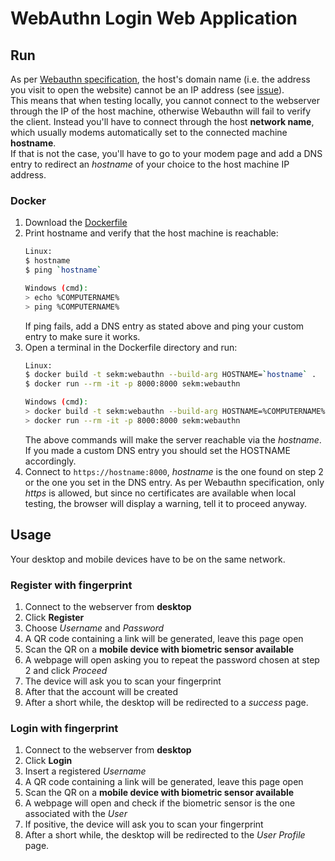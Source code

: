 # WebAuthn Login Web Application
## Run
As per [Webauthn specification](https://w3c.github.io/webauthn/#relying-party-identifier), the host's domain name (i.e. the address you visit to open the website) cannot be an IP address (see [issue](https://github.com/w3c/webauthn/issues/1358)).<br>
This means that when testing locally, you cannot connect to the webserver through the IP of the host machine, otherwise Webauthn will fail to verify the client.
Instead you'll have to connect through the host **network name**, which usually modems automatically set to the connected machine **hostname**.<br>
If that is not the case, you'll have to go to your modem page and add a DNS entry to redirect an *hostname* of your choice to the host machine IP address.

### Docker
1. Download the [Dockerfile](https://raw.githubusercontent.com/marcodiri/WebAuthnWebApp/master/Dockerfile)
2. Print hostname and verify that the host machine is reachable:
   ```bash
   Linux:
   $ hostname
   $ ping `hostname`
   
   Windows (cmd):
   > echo %COMPUTERNAME%
   > ping %COMPUTERNAME%
   ```
   If ping fails, add a DNS entry as stated above and ping your custom entry to make sure it works.
3. Open a terminal in the Dockerfile directory and run:
   ```bash
   Linux:
   $ docker build -t sekm:webauthn --build-arg HOSTNAME=`hostname` .
   $ docker run --rm -it -p 8000:8000 sekm:webauthn
   
   Windows (cmd):
   > docker build -t sekm:webauthn --build-arg HOSTNAME=%COMPUTERNAME% .
   > docker run --rm -it -p 8000:8000 sekm:webauthn
   ```
   The above commands will make the server reachable via the *hostname*. If you made a custom DNS entry you should set the HOSTNAME accordingly.
4. Connect to `https://hostname:8000`, *hostname* is the one found on step 2 or the one you set in the DNS entry.
   As per Webauthn specification, only *https* is allowed, but since no certificates are available when local testing, the browser will display a warning, tell it to proceed anyway.

## Usage
Your desktop and mobile devices have to be on the same network.
### Register with fingerprint
1. Connect to the webserver from **desktop**
2. Click **Register**
3. Choose *Username* and *Password*
4. A QR code containing a link will be generated, leave this page open
5. Scan the QR on a **mobile device with biometric sensor available**
6. A webpage will open asking you to repeat the password chosen at step 2 and click *Proceed*
7. The device will ask you to scan your fingerprint
8. After that the account will be created
9. After a short while, the desktop will be redirected to a *success* page.

### Login with fingerprint
1. Connect to the webserver from **desktop**
2. Click **Login**
3. Insert a registered *Username*
4. A QR code containing a link will be generated, leave this page open
5. Scan the QR on a **mobile device with biometric sensor available**
6. A webpage will open and check if the biometric sensor is the one associated with the *User*
7. If positive, the device will ask you to scan your fingerprint
8. After a short while, the desktop will be redirected to the *User Profile* page.